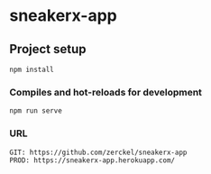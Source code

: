 # sneakerx-app

## Project setup
```
npm install
```

### Compiles and hot-reloads for development
```
npm run serve
```

### URL
```
GIT: https://github.com/zerckel/sneakerx-app
PROD: https://sneakerx-app.herokuapp.com/
```
